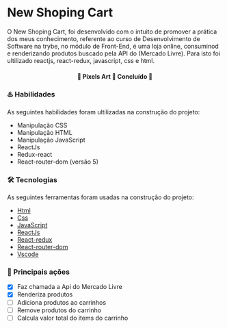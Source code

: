 # New Shoping Cart 

O New Shoping Cart, foi desenvolvido com o intuito de promover a prática dos meus conhecimento, referente ao curso de Desenvolvimento de Software na trybe, no módulo de Front-End, é uma loja online, consuminod e renderizando produtos buscado pela API do (Mercado Livre). Para isto foi ultilizado reactjs, react-redux, javascript, css e html.

<h4 align="center"> 
	🚧  Pixels Art 🚀 Concluído  🚧
</h4>

### :hotsprings: Habilidades 

As seguintes habilidades foram ultilizadas na construção do projeto:

- Manipulação CSS
- Manipulação HTML
- Manipulação JavaScript
- ReactJs 
- Redux-react 
- React-router-dom (versão 5)


### 🛠 Tecnologias

As seguintes ferramentas foram usadas na construção do projeto:

- [Html](https://htmlreference.io/)
- [Css](https://developer.mozilla.org/pt-BR/docs/Web/CSS)
- [JavaScript](https://developer.mozilla.org/pt-BR/docs/Web/javascript)
- [ReactJs](https://pt-br.reactjs.org/)
- [React-redux](https://redux.js.org/)
- [React-router-dom]()
- [Vscode](https://code.visualstudio.com/)


### :dart: Principais ações

- [x] Faz chamada a Api do Mercado Livre
- [x] Renderiza produtos
- [ ] Adiciona produtos ao carrinhos
- [ ] Remove produtos do carrinho
- [ ] Calcula valor total do items do carrinho

<!-- ### :movie_camera: Demonstração projeto pronto

<h1 align="center" >
  <img alt="PixelsArt" title="#PixelsArt" src="./assets/palet-cor.png" />
    <br>
    <img alt="PixelsArt" title="#PixelsArt" src="./assets/palet-color2.png" />  
    <br>
    <img alt="PixelsArt" title="#PixelsArt" src="./assets/palet-color1.png" />
</h1> -->